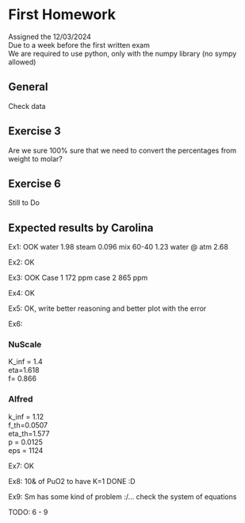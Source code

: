 # First Homework
Assigned the 12/03/2024  
Due to a week before the first written exam  
We are required to use python, only with the numpy library (no sympy allowed)

## General
Check data

## Exercise 3
Are we sure 100% sure that we need to convert the percentages from weight to molar?

## Exercise 6
Still to Do

## Expected results by Carolina
Ex1: OOK
water 1.98 
steam 0.096
mix 60-40 1.23
water @ atm 2.68

Ex2: OK

Ex3: OOK
Case 1 172 ppm
case 2 865 ppm

Ex4: OK

Ex5: OK, write better reasoning and better plot with the error

Ex6:
### NuScale  
K_inf = 1.4  
eta=1.618  
f= 0.866  

### Alfred 
k_inf = 1.12  
f_th=0.0507  
eta_th=1.577  
p = 0.0125  
eps = 1124


Ex7: OK

Ex8: 10& of PuO2 to have K=1 DONE :D

Ex9: Sm has some kind of problem :/... check the system of equations

TODO: 6 - 9

